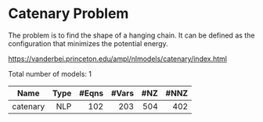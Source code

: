 #  Catenary Problem

The problem is to find the shape of a hanging chain. It can be defined as the configuration that minimizes the potential energy.

https://vanderbei.princeton.edu/ampl/nlmodels/catenary/index.html

Total number of models:   1

|Name	          |Type  |#Eqns	 |#Vars	|#NZ    |#NNZ   |	   
|-----------------|-----:|------:|-----:|------:|------:|
|catenary	  	  |NLP	 |102	 |203	|504    |402    |
